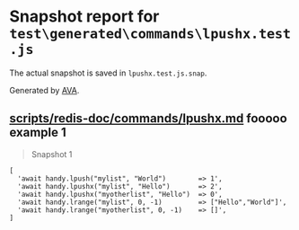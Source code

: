 # Snapshot report for `test\generated\commands\lpushx.test.js`

The actual snapshot is saved in `lpushx.test.js.snap`.

Generated by [AVA](https://ava.li).

## [scripts/redis-doc/commands/lpushx.md](../../../../scripts/redis-doc/commands/lpushx.md) fooooo example 1

> Snapshot 1

    [
      'await handy.lpush("mylist", "World")        => 1',
      'await handy.lpushx("mylist", "Hello")       => 2',
      'await handy.lpushx("myotherlist", "Hello")  => 0',
      'await handy.lrange("mylist", 0, -1)         => ["Hello","World"]',
      'await handy.lrange("myotherlist", 0, -1)    => []',
    ]
